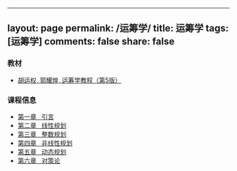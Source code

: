----
layout: page
permalink: /运筹学/
title: 运筹学
tags: [运筹学]
comments: false
share: false
---



### 教材
* <a href="https://item.jd.com/14020941.html" class="textlink" target="_blank"> 胡运权, 郭耀煌, 运筹学教程（第5版） </a><br>



### 课程信息
* <a href="../中文/运筹学/引言.pdf" class="textlink" target="_blank">  第一章 &nbsp;  引言<br>
* <a href="../中文/运筹学/线性规划.pdf" class="textlink" target="_blank">  第二章 &nbsp;  线性规划<br>
* <a href="../中文/运筹学/整数规划.pdf" class="textlink" target="_blank">  第三章 &nbsp;  整数规划<br>
* <a href="../中文/运筹学/非线性规划.pdf" class="textlink" target="_blank">  第四章 &nbsp;  非线性规划<br>
* <a href="../中文/运筹学/动态规划.pdf" class="textlink" target="_blank">  第五章 &nbsp;  动态规划<br>
* <a href="../中文/运筹学/对策论.pdf" class="textlink" target="_blank">  第六章 &nbsp;  对策论<br>
